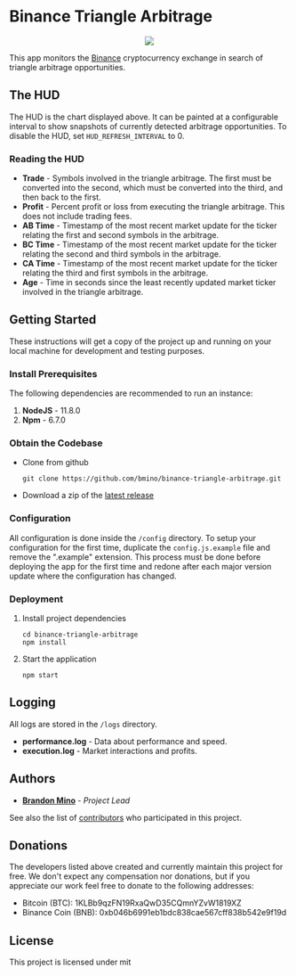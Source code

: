 # Binance Triangle Arbitrage

<p align="center">
    <img src="https://github.com/bmino/binance-triangle-arbitrage/blob/master/src/resources/mainDisplay.png">
</p>

This app monitors the [Binance](https://www.binance.com) cryptocurrency exchange in search of triangle arbitrage opportunities.

## The HUD
The HUD is the chart displayed above. It can be painted at a configurable interval to show snapshots of currently detected
arbitrage opportunities. To disable the HUD, set `HUD_REFRESH_INTERVAL` to 0.

### Reading the HUD
* **Trade** - Symbols involved in the triangle arbitrage. The first must be converted into the second, which must be converted into the third, and then back to the first.
* **Profit** - Percent profit or loss from executing the triangle arbitrage. This does not include trading fees.
* **AB Time** - Timestamp of the most recent market update for the ticker relating the first and second symbols in the arbitrage.
* **BC Time** - Timestamp of the most recent market update for the ticker relating the second and third symbols in the arbitrage.
* **CA Time** - Timestamp of the most recent market update for the ticker relating the third and first symbols in the arbitrage.
* **Age** - Time in seconds since the least recently updated market ticker involved in the triangle arbitrage.


## Getting Started
These instructions will get a copy of the project up and running on your local machine for development and testing purposes.

### Install Prerequisites
The following dependencies are recommended to run an instance:

1. **NodeJS** - 11.8.0
2. **Npm** - 6.7.0

### Obtain the Codebase
* Clone from github
    ```
    git clone https://github.com/bmino/binance-triangle-arbitrage.git
    ```
* Download a zip of the [latest release](https://github.com/bmino/binance-triangle-arbitrage/releases/latest)

### Configuration
All configuration is done inside the `/config` directory.
To setup your configuration for the first time, duplicate the `config.js.example` file and remove the ".example" extension.
This process must be done before deploying the app for the first time and redone after each major version update where the configuration has changed.

### Deployment

1. Install project dependencies
    ```
    cd binance-triangle-arbitrage
    npm install
    ```

2. Start the application
    ```
    npm start
    ```


## Logging
All logs are stored in the `/logs` directory.
* **performance.log** - Data about performance and speed.
* **execution.log** - Market interactions and profits.


## Authors
* **[Brandon Mino](https://github.com/bmino)** - *Project Lead*

See also the list of [contributors](https://github.com/bmino/binance-triangle-arbitrage/contributors) who participated in this project.


## Donations
The developers listed above created and currently maintain this project for free.
We don't expect any compensation nor donations, but if you appreciate our work feel free to donate to the following addresses:

* Bitcoin (BTC): 1KLBb9qzFN19RxaQwD35CQmnYZvW1819XZ
* Binance Coin (BNB): 0xb046b6991eb1bdc838cae567cff838b542e9f19d


## License
This project is licensed under mit

